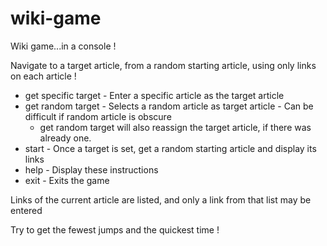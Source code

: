 # wiki-game
Wiki game...in a console !

Navigate to a target article, from a random starting article, using only links on each article !
+ get specific target - Enter a specific article as the target article
+ get random target - Selects a random article as target article - Can be difficult if random article is obscure
  - get random target will also reassign the target article, if there was already one.
+ start - Once a target is set, get a random starting article and display its links
+ help - Display these instructions
+ exit - Exits the game

Links of the current article are listed, and only a link from that list may be entered

Try to get the fewest jumps and the quickest time !
